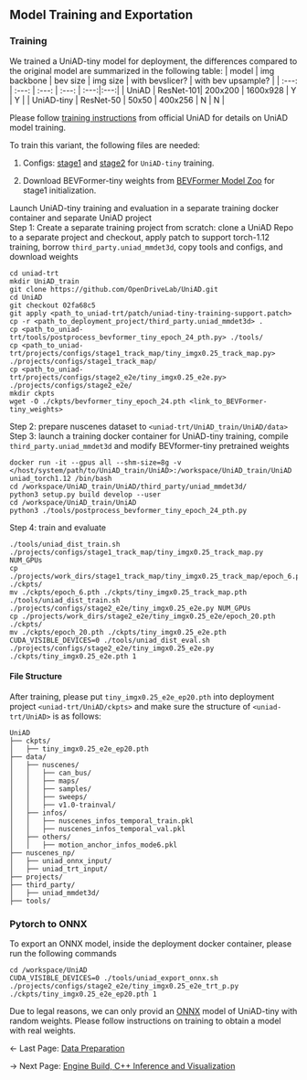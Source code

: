 
## Model Training and Exportation
### Training
We trained a UniAD-tiny model for deployment, the differences compared to the original model are summarized in the following table:
| model | img backbone | bev size | img size | with bevslicer? | with bev upsample? |
| :---: | :---: | :---: | :---: | :---:|:---:| 
| UniAD  | ResNet-101| 200x200  | 1600x928 | Y | Y |
| UniAD-tiny | ResNet-50 | 50x50 | 400x256 | N  | N |


Please follow [training instructions](https://github.com/OpenDriveLab/UniAD/blob/main/docs/TRAIN_EVAL.md) from official UniAD for details on UniAD model training.

To train this variant, the following files are needed:

1. Configs: [stage1](../projects/configs/stage1_track_map/tiny_imgx0.25_track_map.py) and [stage2](../projects/configs/stage2_e2e/tiny_imgx0.25_e2e.py) for `UniAD-tiny` training.

2. Download BEVFormer-tiny weights from [BEVFormer Model Zoo](https://github.com/fundamentalvision/BEVFormer?tab=readme-ov-file#model-zoo) for stage1 initialization.

Launch UniAD-tiny training and evaluation in a separate training docker container and separate UniAD project\
Step 1: Create a separate training project from scratch: clone a UniAD Repo to a separate project and checkout, apply patch to support torch-1.12 training, borrow `third_party.uniad_mmdet3d`, copy tools and configs, and download weights
```
cd uniad-trt
mkdir UniAD_train
git clone https://github.com/OpenDriveLab/UniAD.git
cd UniAD
git checkout 02fa68c5
git apply <path_to_uniad-trt/patch/uniad-tiny-training-support.patch>
cp -r <path_to_deployment_project/third_party.uniad_mmdet3d> .
cp <path_to_uniad-trt/tools/postprocess_bevformer_tiny_epoch_24_pth.py> ./tools/
cp <path_to_uniad-trt/projects/configs/stage1_track_map/tiny_imgx0.25_track_map.py> ./projects/configs/stage1_track_map/
cp <path_to_uniad-trt/projects/configs/stage2_e2e/tiny_imgx0.25_e2e.py> ./projects/configs/stage2_e2e/
mkdir ckpts
wget -O ./ckpts/bevformer_tiny_epoch_24.pth <link_to_BEVFormer-tiny_weights>
```
Step 2: prepare nuscenes dataset to `<uniad-trt/UniAD_train/UniAD/data>`\
Step 3: launch a training docker container for UniAD-tiny training, compile `third_party.uniad_mmdet3d` and modify BEVformer-tiny pretrained weights
```
docker run -it --gpus all --shm-size=8g -v </host/system/path/to/UniAD_train/UniAD>:/workspace/UniAD_train/UniAD uniad_torch1.12 /bin/bash
cd /workspace/UniAD_train/UniAD/third_party/uniad_mmdet3d/
python3 setup.py build develop --user
cd /workspace/UniAD_train/UniAD
python3 ./tools/postprocess_bevformer_tiny_epoch_24_pth.py
```
Step 4: train and evaluate
```
./tools/uniad_dist_train.sh ./projects/configs/stage1_track_map/tiny_imgx0.25_track_map.py NUM_GPUs
cp ./projects/work_dirs/stage1_track_map/tiny_imgx0.25_track_map/epoch_6.pth ./ckpts/
mv ./ckpts/epoch_6.pth ./ckpts/tiny_imgx0.25_track_map.pth
./tools/uniad_dist_train.sh ./projects/configs/stage2_e2e/tiny_imgx0.25_e2e.py NUM_GPUs
cp ./projects/work_dirs/stage2_e2e/tiny_imgx0.25_e2e/epoch_20.pth ./ckpts/
mv ./ckpts/epoch_20.pth ./ckpts/tiny_imgx0.25_e2e.pth
CUDA_VISIBLE_DEVICES=0 ./tools/uniad_dist_eval.sh ./projects/configs/stage2_e2e/tiny_imgx0.25_e2e.py ./ckpts/tiny_imgx0.25_e2e.pth 1
```

#### File Structure

After training, please put `tiny_imgx0.25_e2e_ep20.pth` into deployment project `<uniad-trt/UniAD/ckpts>` and make sure the structure of `<uniad-trt/UniAD>` is as follows:
```
UniAD
├── ckpts/
│   ├── tiny_imgx0.25_e2e_ep20.pth
├── data/
│   ├── nuscenes/
│   │   ├── can_bus/
│   │   ├── maps/
│   │   ├── samples/
│   │   ├── sweeps/
│   │   ├── v1.0-trainval/
│   ├── infos/
│   │   ├── nuscenes_infos_temporal_train.pkl
│   │   ├── nuscenes_infos_temporal_val.pkl
│   ├── others/
│   │   ├── motion_anchor_infos_mode6.pkl
├── nuscenes_np/
│   ├── uniad_onnx_input/
│   ├── uniad_trt_input/
├── projects/
├── third_party/
│   ├── uniad_mmdet3d/
├── tools/
```

### Pytorch to ONNX
To export an ONNX model, inside the deployment docker container, please run the following commands
```
cd /workspace/UniAD
CUDA_VISIBLE_DEVICES=0 ./tools/uniad_export_onnx.sh ./projects/configs/stage2_e2e/tiny_imgx0.25_e2e_trt_p.py ./ckpts/tiny_imgx0.25_e2e_ep20.pth 1
```

Due to legal reasons, we can only provid an [ONNX](../onnx/uniad_tiny_dummy.onnx) model of UniAD-tiny with random weights. Please follow instructions on training to obtain a model with real weights.

<- Last Page: [Data Preparation](data_prep.md)

-> Next Page: [Engine Build, C++ Inference and Visualization](../inference_app/README.md)

